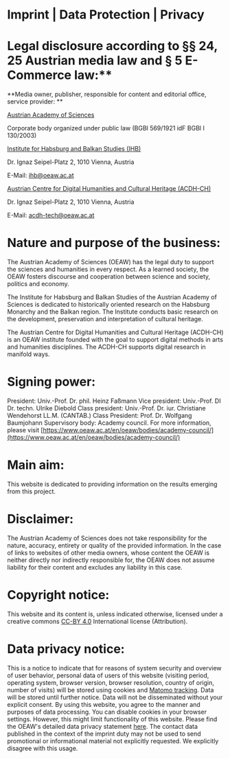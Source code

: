 # Imprint | Data Protection | Privacy

# Legal disclosure according to §§ 24, 25 Austrian media law and § 5 E-Commerce law:\*\*

**Media owner, publisher, responsible for content and editorial office, service provider: **

[Austrian Academy of Sciences](https://www.oeaw.ac.at/en/)

Corporate body organized under public law (BGBl 569/1921 idF BGBl I 130/2003)

[Institute for Habsburg and Balkan Studies (IHB)](https://www.oeaw.ac.at/ihb/)

Dr. Ignaz Seipel-Platz 2, 1010 Vienna, Austria

E-Mail: [ihb@oeaw.ac.at](mailto:ihb@oeaw.ac.at)

[Austrian Centre for Digital Humanities and Cultural Heritage (ACDH-CH)](https://www.oeaw.ac.at/acdh)

Dr. Ignaz Seipel-Platz 2, 1010 Vienna, Austria

E-Mail: [acdh-tech@oeaw.ac.at](mailto:acdh-tech@oeaw.ac.at)

# Nature and purpose of the business:

The Austrian Academy of Sciences (OEAW) has the legal duty to support the sciences and humanities in
every respect. As a learned society, the OEAW fosters discourse and cooperation between science and
society, politics and economy.

The Institute for Habsburg and Balkan Studies of the Austrian Academy of Sciences is dedicated to
historically oriented research on the Habsburg Monarchy and the Balkan region. The Institute
conducts basic research on the development, preservation and interpretation of cultural heritage.

The Austrian Centre for Digital Humanities and Cultural Heritage (ACDH-CH) is an OEAW institute
founded with the goal to support digital methods in arts and humanities disciplines. The ACDH-CH
supports digital research in manifold ways.

# Signing power:

President: Univ.-Prof. Dr. phil. Heinz Faßmann Vice president: Univ.-Prof. DI Dr. techn. Ulrike
Diebold Class president: Univ.-Prof. Dr. iur. Christiane Wendehorst LL.M. (CANTAB.) Class President:
Prof. Dr. Wolfgang Baumjohann Supervisory body: Academy council. For more information, please visit
[https://www.oeaw.ac.at/en/oeaw/bodies/academy-council/](https://www.oeaw.ac.at/en/oeaw/bodies/academy-council/)

# Main aim:

This website is dedicated to providing information on the results emerging from this project.

# Disclaimer:

The Austrian Academy of Sciences does not take responsibility for the nature, accuracy, entirety or
quality of the provided information. In the case of links to websites of other media owners, whose
content the OEAW is neither directly nor indirectly responsible for, the OEAW does not assume
liability for their content and excludes any liability in this case.

# Copyright notice:

This website and its content is, unless indicated otherwise, licensed under a creative commons
[CC-BY 4.0](http://creativecommons.org/licenses/by/4.0/) International license (Attribution).

# Data privacy notice:

This is a notice to indicate that for reasons of system security and overview of user behavior,
personal data of users of this website (visiting period, operating system, browser version, browser
resolution, country of origin, number of visits) will be stored using cookies and
[Matomo tracking](https://matomo.org/). Data will be stored until further notice. Data will not be
disseminated without your explicit consent. By using this website, you agree to the manner and
purposes of data processing. You can disable cookies in your browser settings. However, this might
limit functionality of this website. Please find the OEAW's detailed data privacy statement
[here](https://www.oeaw.ac.at/en/oeaw/data-protection/). The contact data published in the context
of the imprint duty may not be used to send promotional or informational material not explicitly
requested. We explicitly disagree with this usage.
